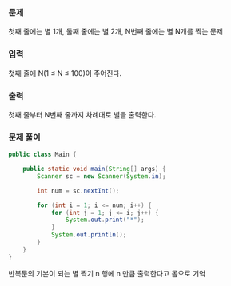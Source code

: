 ### 문제

첫째 줄에는 별 1개, 둘째 줄에는 별 2개, N번째 줄에는 별 N개를 찍는 문제

### 입력

첫째 줄에 N(1 ≤ N ≤ 100)이 주어진다.

### 출력

첫째 줄부터 N번째 줄까지 차례대로 별을 출력한다.


### 문제 풀이
```java
public class Main {

	public static void main(String[] args) {
		Scanner sc = new Scanner(System.in);

		int num = sc.nextInt();

		for (int i = 1; i <= num; i++) {
			for (int j = 1; j <= i; j++) {
				System.out.print("*");
			}
			System.out.println();
		}
	}
}
```

반복문의 기본이 되는 별 찍기
n 행에 n 만큼 출력한다고 몸으로 기억